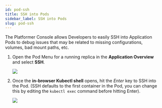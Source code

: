 ```yaml
---
id: pod-ssh
title: SSH into Pods
sidebar_label: SSH into Pods
slug: pod-ssh
---
```


The Platformer Console allows Developers to easily SSH into Application Pods to debug issues that may be related to missing configurations, volumes, bad mount paths, etc. 

1. Open the Pod Menu for a running replica in the **Application Overview** and select **SSH**.

    ![](/assets/images//docs/pod-ssh-1.png)

2. Once the **in-browser Kubectl shell** opens, hit the *Enter* key to SSH into the Pod. (SSH defaults to the first container in the Pod, you can change this by editing the `kubectl exec` command before hitting Enter).

    ![](/assets/images//docs/pod-ssh-2.png)